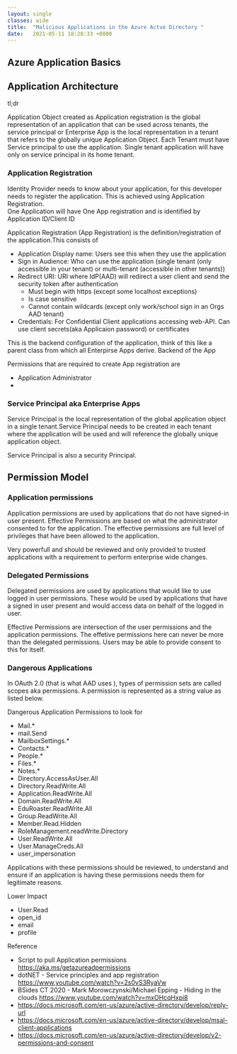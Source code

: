 ```yaml
---
layout: single
classes: wide
title:  "Malicious Applications in the Azure Actve Directory "
date:   2021-05-11 18:28:33 +0800
--- 
```


 ## Azure Application Basics

 ## Application Architecture

tl;dr

Application Object created as Application registration is the global representation of an application that can be used across tenants, the service principal or Enterprise App is the local representation in a tenant that refers to the globally unique Application Object. Each Tenant must have Service principal to use the application. Single tenant application will have only on service principal in its home tenant. 

 ### Application Registration

Identity Provider needs to know about your application, for this developer needs to register the application. This is achieved using Application Registration.   
One Application will have One App registration and is identified by Application ID/Client ID

 Application Registration (App Registration) is the definition/registration of the application.This consists of   
 - Application Display name: Users see this when they use the application  
 - Sign in Audience: Who can use the application (single tenant (only accessible in your tenant) or multi-tenant (accessible in other tenants))
 - Redirect URI: URI where IdP(AAD) will redirect a user client and send the security token after authentication
     - Must begin with https (except some localhost exceptions)
     - Is case sensitive
     - Cannot contain wildcards (except only work/school sign in an Orgs AAD tenant)
 - Credentials: For Confidential Client applications accessing web-API. Can use client secrets(aka Applicaion password) or certificates
  
This is the backend configuration of the application, think of this like a parent class from which all Enterpirse Apps derive. Backend of the App


Permissions that are required to create App registration are
- Application Administrator
- 
 ### Service Principal aka Enterprise Apps

Service Principal is the local representation of the global application object in a single tenant.Service Principal needs to be created in each tenant where the application will be used and will reference the globally unique application object.  

Service Principal is also a security Principal. 

## Permission Model

### Application permissions
Application permissions are used by applications that do not have signed-in user present. 
Effective Permissions  are based on what the administrator consented to for the application. 
The effective permissions are full level of privileges that have been allowed to the application. 

Very powerfull and should be reviewed and only provided to trusted applications with a requirement to perform enterprise wide changes. 


### Delegated Permissions

Delegated permissions are used by applications that would like to use logged in user permissions. These would be used by applications that have a signed in user present and would access data on behalf of the logged in user. 

Effective Permissions are intersection of the user permissions and the application permissions. The effetive permissions here can never be more than the delegated permissions.
Users may be able to provide consent to this for itself. 

### Dangerous Applications

In OAuth 2.0 (that is what AAD uses ), types of permission sets are called scopes aka permissions. A permission is represented as a string value as listed below.
 
 Dangerous Application Permissions to look for 

- Mail.*   
- mail.Send  
- MailboxSettings.*
- Contacts.*
- People.*
- Files.*
- Notes.*
- Directory.AccessAsUser.All
- Directory.ReadWrite.All
- Application.ReadWrite.All
- Domain.ReadWrite.All
- EduRoaster.ReadWrite.All
- Group.ReadWrite.All
- Member.Read.Hidden
- RoleManagement.readWrite.Directory
- User.ReadWrite.All
- User.ManageCreds.All
- user_impersonation

Applications with these permissions should be reviewed, to understand and ensure if an application is having these permissions needs them for legitimate reasons. 

Lower Impact

- User.Read
- open_id
- email
- profile





Reference
- Script to pull Application permissions https://aka.ms/getazureadpermissions 
- dotNET - Service principles and app registration https://www.youtube.com/watch?v=2s0vS3RyaVw 
- BSides CT 2020 - Mark Morowczynski/Michael Epping - Hiding in the clouds https://www.youtube.com/watch?v=mxOHcqHxpi8
- https://docs.microsoft.com/en-us/azure/active-directory/develop/reply-url
- https://docs.microsoft.com/en-us/azure/active-directory/develop/msal-client-applications 
- https://docs.microsoft.com/en-us/azure/active-directory/develop/v2-permissions-and-consent